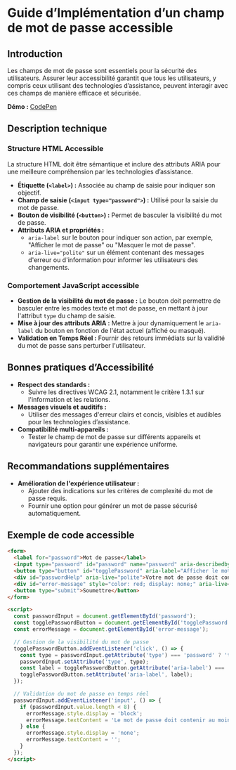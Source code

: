 # Guide d’Implémentation d’un champ de mot de passe accessible

## Introduction

Les champs de mot de passe sont essentiels pour la sécurité des utilisateurs. Assurer leur accessibilité garantit que tous les utilisateurs, y compris ceux utilisant des technologies d’assistance, peuvent interagir avec ces champs de manière efficace et sécurisée.

**Démo :** [CodePen](https://codepen.io/numera11y/pen/LEPdepx)

## Description technique

### Structure HTML Accessible

La structure HTML doit être sémantique et inclure des attributs ARIA pour une meilleure compréhension par les technologies d’assistance.

- **Étiquette (`<label>`) :** Associée au champ de saisie pour indiquer son objectif.
- **Champ de saisie (`<input type="password">`) :** Utilisé pour la saisie du mot de passe.
- **Bouton de visibilité (`<button>`) :** Permet de basculer la visibilité du mot de passe.
- **Attributs ARIA et propriétés :**
  - `aria-label` sur le bouton pour indiquer son action, par exemple, "Afficher le mot de passe" ou "Masquer le mot de passe".
  - `aria-live="polite"` sur un élément contenant des messages d'erreur ou d'information pour informer les utilisateurs des changements.

### Comportement JavaScript accessible

- **Gestion de la visibilité du mot de passe :** Le bouton doit permettre de basculer entre les modes texte et mot de passe, en mettant à jour l'attribut `type` du champ de saisie.
- **Mise à jour des attributs ARIA :** Mettre à jour dynamiquement le `aria-label` du bouton en fonction de l'état actuel (affiché ou masqué).
- **Validation en Temps Réel :** Fournir des retours immédiats sur la validité du mot de passe sans perturber l'utilisateur.

## Bonnes pratiques d’Accessibilité

- **Respect des standards :**
  - Suivre les directives WCAG 2.1, notamment le critère 1.3.1 sur l'information et les relations.
- **Messages visuels et auditifs :**
  - Utiliser des messages d'erreur clairs et concis, visibles et audibles pour les technologies d’assistance.
- **Compatibilité multi-appareils :**
  - Tester le champ de mot de passe sur différents appareils et navigateurs pour garantir une expérience uniforme.

## Recommandations supplémentaires

- **Amélioration de l'expérience utilisateur :**
  - Ajouter des indications sur les critères de complexité du mot de passe requis.
  - Fournir une option pour générer un mot de passe sécurisé automatiquement.

## Exemple de code accessible

```html
<form>
  <label for="password">Mot de passe</label>
  <input type="password" id="password" name="password" aria-describedby="passwordHelp">
  <button type="button" id="togglePassword" aria-label="Afficher le mot de passe">👁️</button>
  <div id="passwordHelp" aria-live="polite">Votre mot de passe doit contenir au moins 8 caractères.</div>
  <div id="error-message" style="color: red; display: none;" aria-live="assertive"></div>
  <button type="submit">Soumettre</button>
</form>

<script>
  const passwordInput = document.getElementById('password');
  const togglePasswordButton = document.getElementById('togglePassword');
  const errorMessage = document.getElementById('error-message');

  // Gestion de la visibilité du mot de passe
  togglePasswordButton.addEventListener('click', () => {
    const type = passwordInput.getAttribute('type') === 'password' ? 'text' : 'password';
    passwordInput.setAttribute('type', type);
    const label = togglePasswordButton.getAttribute('aria-label') === 'Afficher le mot de passe' ? 'Masquer le mot de passe' : 'Afficher le mot de passe';
    togglePasswordButton.setAttribute('aria-label', label);
  });

  // Validation du mot de passe en temps réel
  passwordInput.addEventListener('input', () => {
    if (passwordInput.value.length < 8) {
      errorMessage.style.display = 'block';
      errorMessage.textContent = 'Le mot de passe doit contenir au moins 8 caractères.';
    } else {
      errorMessage.style.display = 'none';
      errorMessage.textContent = '';
    }
  });
</script>
```
